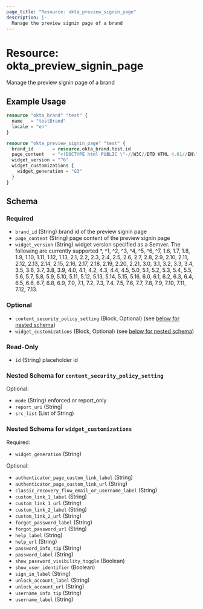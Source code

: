 ```yaml
---
page_title: "Resource: okta_preview_signin_page"
description: |-
  Manage the preview signin page of a brand
---
```


# Resource: okta_preview_signin_page

Manage the preview signin page of a brand

## Example Usage

```terraform
resource "okta_brand" "test" {
  name   = "testBrand"
  locale = "en"
}

resource "okta_preview_signin_page" "test" {
  brand_id       = resource.okta_brand.test.id
  page_content   = "<!DOCTYPE html PUBLIC \"-//W3C//DTD HTML 4.01//EN\" \"http://www.w3.org/TR/html4/strict.dtd\">\n<html>\n<head>\n    <meta http-equiv=\"Content-Type\" content=\"text/html; charset=UTF-8\">\n    <meta name=\"viewport\" content=\"width=device-width, initial-scale=1.0\" />\n    <meta name=\"robots\" content=\"noindex,nofollow\" />\n    <!-- Styles generated from theme -->\n    <link href=\"{{themedStylesUrl}}\" rel=\"stylesheet\" type=\"text/css\">\n    <!-- Favicon from theme -->\n    <link rel=\"shortcut icon\" href=\"{{faviconUrl}}\" type=\"image/x-icon\"/>\n\n    <title>{{pageTitle}}</title>\n    {{{SignInWidgetResources}}}\n\n    <style nonce=\"{{nonceValue}}\">\n        #login-bg-image-id {\n            background-image: {{bgImageUrl}}\n        }\n    </style>\n</head>\n<body>\n    <div id=\"login-bg-image-id\" class=\"login-bg-image tb--background\"></div>\n    <div id=\"okta-login-container\"></div>\n\n    <!--\n        \"OktaUtil\" defines a global OktaUtil object\n        that contains methods used to complete the Okta login flow.\n     -->\n    {{{OktaUtil}}}\n\n    <script type=\"text/javascript\" nonce=\"{{nonceValue}}\">\n        // \"config\" object contains default widget configuration\n        // with any custom overrides defined in your admin settings.\n        var config = OktaUtil.getSignInWidgetConfig();\n\n        // Render the Okta Sign-In Widget\n        var oktaSignIn = new OktaSignIn(config);\n        oktaSignIn.renderEl({ el: '#okta-login-container' },\n            OktaUtil.completeLogin,\n            function(error) {\n                // Logs errors that occur when configuring the widget.\n                // Remove or replace this with your own custom error handler.\n                console.log(error.message, error);\n            }\n        );\n    </script>\n</body>\n</html>\n"
  widget_version = "^6"
  widget_customizations {
    widget_generation = "G3"
  }
}
```

<!-- schema generated by tfplugindocs -->
## Schema

### Required

- `brand_id` (String) brand id of the preview signin page
- `page_content` (String) page content of the preview signin page
- `widget_version` (String) widget version specified as a Semver. The following are currently supported
			*, ^1, ^2, ^3, ^4, ^5, ^6, ^7, 1.6, 1.7, 1.8, 1.9, 1.10, 1.11, 1.12, 1.13, 2.1, 2.2, 2.3, 2.4,
			2.5, 2.6, 2.7, 2.8, 2.9, 2.10, 2.11, 2.12, 2.13, 2.14, 2.15, 2.16, 2.17, 2.18, 2.19, 2.20, 2.21,
			3.0, 3.1, 3.2, 3.3, 3.4, 3.5, 3.6, 3.7, 3.8, 3.9, 4.0, 4.1, 4.2, 4.3, 4.4, 4.5, 5.0, 5.1, 5.2, 5.3,
			5.4, 5.5, 5.6, 5.7, 5.8, 5.9, 5.10, 5.11, 5.12, 5.13, 5.14, 5.15, 5.16, 6.0, 6.1, 6.2, 6.3, 6.4, 6.5,
			6.6, 6.7, 6.8, 6.9, 7.0, 7.1, 7.2, 7.3, 7.4, 7.5, 7.6, 7.7, 7.8, 7.9, 7.10, 7.11, 7.12, 7.13.

### Optional

- `content_security_policy_setting` (Block, Optional) (see [below for nested schema](#nestedblock--content_security_policy_setting))
- `widget_customizations` (Block, Optional) (see [below for nested schema](#nestedblock--widget_customizations))

### Read-Only

- `id` (String) placeholder id

<a id="nestedblock--content_security_policy_setting"></a>
### Nested Schema for `content_security_policy_setting`

Optional:

- `mode` (String) enforced or report_only
- `report_uri` (String)
- `src_list` (List of String)


<a id="nestedblock--widget_customizations"></a>
### Nested Schema for `widget_customizations`

Required:

- `widget_generation` (String)

Optional:

- `authenticator_page_custom_link_label` (String)
- `authenticator_page_custom_link_url` (String)
- `classic_recovery_flow_email_or_username_label` (String)
- `custom_link_1_label` (String)
- `custom_link_1_url` (String)
- `custom_link_2_label` (String)
- `custom_link_2_url` (String)
- `forgot_password_label` (String)
- `forgot_password_url` (String)
- `help_label` (String)
- `help_url` (String)
- `password_info_tip` (String)
- `password_label` (String)
- `show_password_visibility_toggle` (Boolean)
- `show_user_identifier` (Boolean)
- `sign_in_label` (String)
- `unlock_account_label` (String)
- `unlock_account_url` (String)
- `username_info_tip` (String)
- `username_label` (String)


